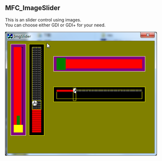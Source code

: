 ## MFC_ImageSlider

This is an slider control using images.  
You can choose either GDI or GDI+ for your need.  

![screenshot](https://github.com/qiminixi/MFC_ImageSlider/blob/master/realse%20build/screenshot.png)
